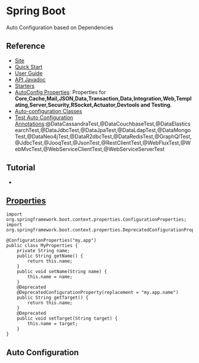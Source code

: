 # Spring Boot
Auto Configuration based on Dependencies

## Reference
- [Site](https://spring.io/projects/spring-boot/)
- [Quick Start](https://spring.io/quickstart)
- [User Guide](https://docs.spring.io/spring-boot/docs/current/reference/html/)
- [API Javadoc](https://docs.spring.io/spring-boot/docs/current/api/)
- [Starters]()
- [AutoConfig Properties](https://docs.spring.io/spring-boot/docs/current/reference/html/application-properties.html#appendix.application-properties): Properties for **Core,Cache,Mail,JSON,Data,Transaction,Data,Integration,Web,Templating,Server,Security,RSocket,Actuator,Devtools and Testing**.
- [Auto-configuration Classes](https://docs.spring.io/spring-boot/docs/current/reference/html/auto-configuration-classes.html#appendix.auto-configuration-classes)
- [Test Auto Configuration Annotations](https://docs.spring.io/spring-boot/docs/current/reference/html/test-auto-configuration.html#appendix.test-auto-configuration):@DataCassandraTest,@DataCouchbaseTest,@DataElasticsearchTest,@DataJdbcTest,@DataJpaTest,@DataLdapTest,@DataMongoTest,@DataNeo4jTest,@DataR2dbcTest,@DataRedisTest,@GraphQlTest,@JdbcTest,@JooqTest,@JsonTest,@RestClientTest,@WebFluxTest,@WebMvcTest,@WebServiceClientTest,@WebServiceServerTest

## Tutorial
-

## [Properties](https://docs.spring.io/spring-boot/docs/current/reference/html/configuration-metadata.html#appendix.configuration-metadata) 

    import org.springframework.boot.context.properties.ConfigurationProperties;
    import org.springframework.boot.context.properties.DeprecatedConfigurationProperty;

    @ConfigurationProperties("my.app")
    public class MyProperties {
        private String name;
        public String getName() {
            return this.name;
        }
        public void setName(String name) {
            this.name = name;
        }
        @Deprecated
        @DeprecatedConfigurationProperty(replacement = "my.app.name")
        public String getTarget() {
            return this.name;
        }
        @Deprecated
        public void setTarget(String target) {
            this.name = target;
        }
    }

## Auto Configuration
